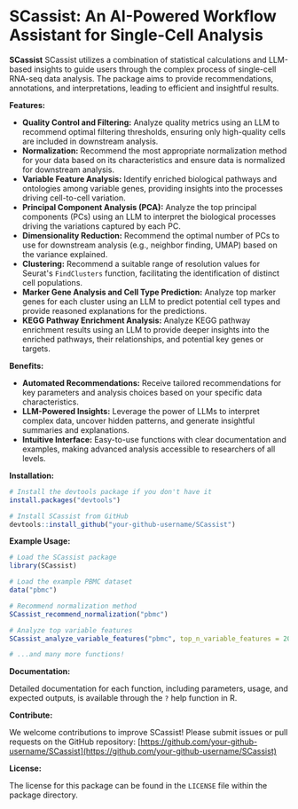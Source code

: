 # SCassist: An AI-Powered Workflow Assistant for Single-Cell Analysis

**SCassist** SCassist utilizes a combination of statistical calculations and LLM-based insights to guide users through the complex process of single-cell RNA-seq data analysis. The package aims to provide recommendations, annotations, and interpretations, leading to efficient and insightful results.

**Features:**

* **Quality Control and Filtering:** Analyze quality metrics using an LLM to recommend optimal filtering thresholds, ensuring only high-quality cells are included in downstream analysis.
* **Normalization:** Recommend the most appropriate normalization method for your data based on its characteristics and ensure data is normalized for downstream analysis.
* **Variable Feature Analysis:** Identify enriched biological pathways and ontologies among variable genes, providing insights into the processes driving cell-to-cell variation.
* **Principal Component Analysis (PCA):** Analyze the top principal components (PCs) using an LLM to interpret the biological processes driving the variations captured by each PC.
* **Dimensionality Reduction:** Recommend the optimal number of PCs to use for downstream analysis (e.g., neighbor finding, UMAP) based on the variance explained.
* **Clustering:** Recommend a suitable range of resolution values for Seurat's `FindClusters` function, facilitating the identification of distinct cell populations.
* **Marker Gene Analysis and Cell Type Prediction:** Analyze top marker genes for each cluster using an LLM to predict potential cell types and provide reasoned explanations for the predictions.
* **KEGG Pathway Enrichment Analysis:** Analyze KEGG pathway enrichment results using an LLM to provide deeper insights into the enriched pathways, their relationships, and potential key genes or targets.

**Benefits:**

* **Automated Recommendations:** Receive tailored recommendations for key parameters and analysis choices based on your specific data characteristics.
* **LLM-Powered Insights:** Leverage the power of LLMs to interpret complex data, uncover hidden patterns, and generate insightful summaries and explanations.
* **Intuitive Interface:** Easy-to-use functions with clear documentation and examples, making advanced analysis accessible to researchers of all levels.

**Installation:**

```R
# Install the devtools package if you don't have it
install.packages("devtools")

# Install SCassist from GitHub
devtools::install_github("your-github-username/SCassist")
```

**Example Usage:**

```R
# Load the SCassist package
library(SCassist)

# Load the example PBMC dataset
data("pbmc")

# Recommend normalization method
SCassist_recommend_normalization("pbmc")

# Analyze top variable features
SCassist_analyze_variable_features("pbmc", top_n_variable_features = 20)

# ...and many more functions!
```

**Documentation:**

Detailed documentation for each function, including parameters, usage, and expected outputs, is available through the `?` help function in R.

**Contribute:**

We welcome contributions to improve SCassist! Please submit issues or pull requests on the GitHub repository: [https://github.com/your-github-username/SCassist](https://github.com/your-github-username/SCassist)

**License:**

The license for this package can be found in the `LICENSE` file within the package directory.
